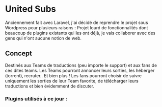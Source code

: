 # United Subs

Anciennement fait avec Laravel, j'ai décidé de reprendre le projet sous Wordpress pour plusieurs raisons : Projet lourd de fonctionnalités dont beaucoup de plugins existants qui les ont déjà, je vais collaborer avec des gens qui n'ont aucune notion de web.

## Concept

Destinés aux Teams de traductions (peu importe le support) et aux fans de ces dites teams.
Les Teams pourront annoncer leurs sorties, les héberger (torrent), recruter.. Et bien plus !
Les fans pourront choisir de suivre uniquement les sorties de leur Team favorite, de télécharger leurs traductions et bien évidemment de discuter.

### Plugins utilisés à ce jour :
